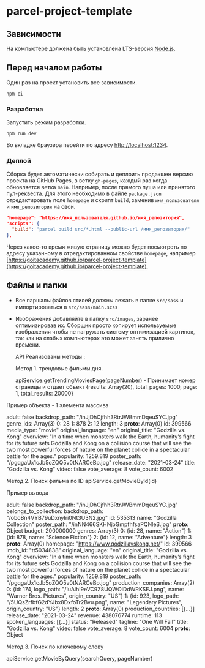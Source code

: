# parcel-project-template

## Зависимости

На компьютере должена быть установлена LTS-версия [Node.js](https://nodejs.org/en/).

## Перед началом работы

Один раз на проект установить все зависимости.

```shell
npm ci
```

### Разработка

Запустить режим разработки.

```shell
npm run dev
```

Во вкладке браузера перейти по адресу [http://localhost:1234](http://localhost:1234).

### Деплой

Сборка будет автоматически собирать и деплоить продакшен версию проекта на GitHub Pages, в ветку
`gh-pages`, каждый раз когда обновляется ветка `main`. Например, после прямого пуша или принятого
пул-реквеста. Для этого необходимо в файле `package.json` отредактировать поле `homepage` и скрипт
`build`, заменив `имя_пользователя` и `имя_репозитория` на свои.

```json
"homepage": "https://имя_пользователя.github.io/имя_репозитория",
"scripts": {
  "build": "parcel build src/*.html --public-url /имя_репозитория/"
},
```

Через какое-то время живую страницу можно будет посмотреть по адресу указанному в отредактированном
свойстве `homepage`, например
[https://goitacademy.github.io/parcel-project-template](https://goitacademy.github.io/parcel-project-template).

## Файлы и папки

- Все паршалы файлов стилей должны лежать в папке `src/sass` и импортироваться в
  `src/sass/main.scss`
- Изображения добавляйте в папку `src/images`, заранее оптимизировав их. Сборщик просто копирует
  используемые изображения чтобы не нагружать систему оптимизацией картинок, так как на слабых
  компьютерах это может занять прилично времени.

  API Реализованы методы :

  Метод 1. трендовые фильмы дня.

  apiService.getTrendingMoviesPage(pageNumber) - Принимает номер страницы и отдает объект {results:
  Array(20), total_pages: 1000, page: 1, total_results: 20000}

Пример объекта - 1 элемента массива

adult: false backdrop_path: "/inJjDhCjfhh3RtrJWBmmDqeuSYC.jpg" genre_ids: Array(3) 0: 28 1: 878 2:
12 length: 3 **proto**: Array(0) id: 399566 media_type: "movie" original_language: "en"
original_title: "Godzilla vs. Kong" overview: "In a time when monsters walk the Earth, humanity’s
fight for its future sets Godzilla and Kong on a collision course that will see the two most
powerful forces of nature on the planet collide in a spectacular battle for the ages." popularity:
1259.819 poster_path: "/pgqgaUx1cJb5oZQQ5v0tNARCeBp.jpg" release_date: "2021-03-24" title: "Godzilla
vs. Kong" video: false vote_average: 8 vote_count: 6002

Метод 2. Поиск фильма по ID apiService.getMovieById(id)

Пример вывода

adult: false backdrop_path: "/inJjDhCjfhh3RtrJWBmmDqeuSYC.jpg" belongs_to_collection: backdrop_path:
"/oboBn4VYB79uDxnyIri0Nt3U3N2.jpg" id: 535313 name: "Godzilla Collection" poster_path:
"/inNN466SKHNjbGmpfhfsaPQNleS.jpg" **proto**: Object budget: 200000000 genres: Array(3) 0: {id: 28,
name: "Action"} 1: {id: 878, name: "Science Fiction"} 2: {id: 12, name: "Adventure"} length: 3
**proto**: Array(0) homepage: "https://www.godzillavskong.net/" id: 399566 imdb_id: "tt5034838"
original_language: "en" original_title: "Godzilla vs. Kong" overview: "In a time when monsters walk
the Earth, humanity’s fight for its future sets Godzilla and Kong on a collision course that will
see the two most powerful forces of nature on the planet collide in a spectacular battle for the
ages." popularity: 1259.819 poster_path: "/pgqgaUx1cJb5oZQQ5v0tNARCeBp.jpg" production_companies:
Array(2) 0: {id: 174, logo_path: "/IuAlhI9eVC9Z8UQWOIDdWRKSEJ.png", name: "Warner Bros. Pictures",
origin_country: "US"} 1: {id: 923, logo_path: "/5UQsZrfbfG2dYJbx8DxfoTr2Bvu.png", name: "Legendary
Pictures", origin_country: "US"} length: 2 **proto**: Array(0) production_countries: [{…}]
release_date: "2021-03-24" revenue: 438076774 runtime: 113 spoken_languages: [{…}] status:
"Released" tagline: "One Will Fall" title: "Godzilla vs. Kong" video: false vote_average: 8
vote_count: 6004 **proto**: Object

Метод 3. Поиск по ключевому слову

apiService.getMovieByQuery(searchQuery, pageNumber)
